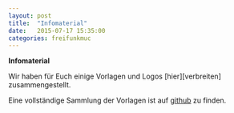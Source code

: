 ```yaml
---
layout: post
title:  "Infomaterial"
date:   2015-07-17 15:35:00
categories: freifunkmuc
---
```


**Infomaterial**

Wir haben für Euch einige Vorlagen und Logos [hier][verbreiten] zusammengestellt. 

Eine vollständige Sammlung der Vorlagen ist auf [github] zu finden.

[hier]: http://freifunk-muenchen.de/verbreiten/
[github]: https://github.com/freifunkMUC/logo_merchandise_ci

